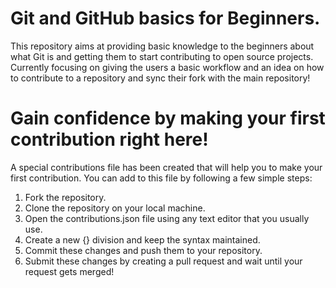 # Git and GitHub basics for Beginners.
This repository aims at providing basic knowledge to the beginners about what Git is and getting them to start contributing to open source projects.
Currently focusing on giving the users a basic workflow and an idea on how to contribute to a repository and sync their fork with the main repository!

# Gain confidence by making your first contribution right here! 
A special contributions file has been created that will help you to make your first contribution.
You can add to this file by following a few simple steps: 
 1. Fork the repository. 
 2. Clone the repository on your local machine.
 3. Open the contributions.json file using any text editor that you usually use.
 4. Create a new {} division and keep the syntax maintained. 
 5. Commit these changes and push them to your repository.
 6. Submit these changes by creating a pull request and wait until your request gets merged!
